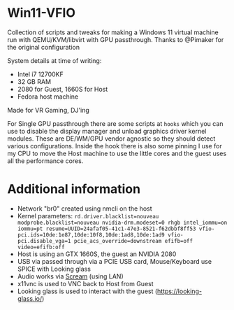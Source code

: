 # Win11-VFIO
Collection of scripts and tweaks for making a Windows 11 virtual machine run with QEMU/KVM/libvirt with GPU passthrough.
Thanks to @Pimaker for the original configuration

System details at time of writing:
* Intel i7 12700KF
* 32 GB RAM
* 2080 for Guest, 1660S for Host
* Fedora host machine

Made for VR Gaming, DJ'ing

For Single GPU passthrough there are some scripts at `hooks` which you can use to disable the display manager and unload graphics driver kernel modules. These are DE/WM/GPU vendor agnostic so they should detect various configurations. Inside the hook there is also some pinning I use for my CPU to move the Host machine to use the little cores and the guest uses all the performance cores.

# Additional information
* Network "br0" created using nmcli on the host
* Kernel parameters: `rd.driver.blacklist=nouveau modprobe.blacklist=nouveau nvidia-drm.modeset=0 rhgb intel_iommu=on iommu=pt resume=UUID=24afaf05-41c1-47e3-8521-f62dbbf8ff53 vfio-pci.ids=10de:1e87,10de:10f8,10de:1ad8,10de:1ad9 vfio-pci.disable_vga=1 pcie_acs_override=downstream efifb=off video=efifb:off`
* Host is using an GTX 1660S, the guest an NVIDIA 2080
* USB via passed through via a PCIE USB card, Mouse/Keyboard use SPICE with Looking glass
* Audio works via [Scream](https://github.com/duncanthrax/scream) (using LAN)
* x11vnc is used to VNC back to Host from Guest
* Looking glass is used to interact with the guest (https://looking-glass.io/)